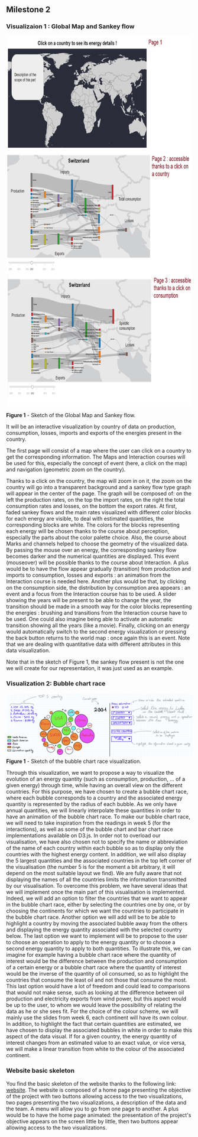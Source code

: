 
## Milestone 2

### Visualizaion 1 : Global Map and Sankey flow

<p align="center">
    <img src="https://github.com/FrancescaNic/NoMoreBarPlots/blob/master/FigureMilestone2/visualisation 1.jpg" width="800" height="1000" />
</p>

**Figure 1** - Sketch of the Global Map and Sankey flow.

It will be an interactive visualization by country of data on production, consumption, losses, imports and exports of the energies present in the country.

The first page will consist of a map where the user can click on a country to get the corresponding information. The Maps and Interaction courses will be used for this, especially the concept of event (here, a click on the map) and navigation (geometric zoom on the country).

Thanks to a click on the country, the map will zoom in on it, the zoom on the country will go into a transparent background and a sankey flow type graph will appear in the center of the page. The graph will be composed of: on the left the production rates, on the top the import rates, on the right the total consumption rates and losses, on the bottom the export rates. At first, faded sankey flows and the main rates visualized with different color blocks for each energy are visible, to deal with estimated quantities, the corresponding blocks are white. The colors for the blocks representing each energy will be chosen thanks to the course about perception, especially the parts about the color palette choice. Also, the course about Marks and channels helped to choose the geometry of the visualized data. By passing the mouse over an energy, the corresponding sankey flow becomes darker and the numerical quantities are displayed. This event (mouseover) will be possible thanks to the course about Interaction. A plus would be to have the flow appear gradually (transition) from production and imports to consumption, losses and exports : an animation from the Interaction course is needed here. Another plus would be that, by clicking on the consumption side, the distribution by consumption area appears : an event and a focus from the Interaction course has to be used. A slider showing the years will be present to be able to change the year, the transition should be made in a smooth way for the color blocks representing the energies : brushing and transitions from the Interaction course have to be used. One could also imagine being able to activate an automatic transition showing all the years (like a movie). Finally, clicking on an energy would automatically switch to the second energy visualization or pressing the back button returns to the world map : once again this is an event. Note that we are dealing with quantitative data with different attributes in this data visualization.

Note that in the sketch of Figure 1, the sankey flow present is not the one we will create for our representation, it was just used as an example.


### Visualization 2: Bubble chart race

![](FigureMilestone2/Visualisation_2.jpg)
**Figure 1** - Sketch of the bubble chart race visualization.

Through this visualization, we want to propose a way to visualize the evolution of an energy quantity (such as consumption, production, ... of a given energy) through time, while having an overall view on the different countries. For this purpose, we have chosen to create a bubble chart race, where each bubble corresponds to a country and the associated energy quantity is represented by the radius of each bubble. As we only have annual quantities, we will linearly interpolate these quantities in order to have an animation of the bubble chart race. To make our bubble chart race, we will need to take inspiration from the readings in week 5 (for the interactions), as well as some of the bubble chart and bar chart race implementations available on D3.js. In order not to overload our visualisation, we have also chosen not to specify the name or abbreviation of the name of each country within each bubble so as to display only the countries with the highest energy content. In addition, we will also display the 5 largest quantities and the associated countries in the top left corner of the visualisation (the number 5 is for the moment a bit arbitrary, it will depend on the most suitable layout we find). We are fully aware that not displaying the names of all the countries limits the information transmitted by our visualisation. To overcome this problem, we have several ideas that we will implement once the main part of this visualisation is implemented. Indeed, we will add an option to filter the countries that we want to appear in the bubble chart race, either by selecting the countries one by one, or by choosing the continents for which we want the countries to participate in the bubble chart race. Another option we will add will be to be able to highlight a country by moving the associated bubble away from the others and displaying the energy quantity associated with the selected country below. The last option we want to implement will be to propose to the user to choose an operation to apply to the energy quantity or to choose a second energy quantity to apply to both quantities. To illustrate this, we can imagine for example having a bubble chart race where the quantity of interest would be the difference between the production and consumption of a certain energy or a bubble chart race where the quantity of interest would be the inverse of the quantity of oil consumed, so as to highlight the countries that consume the least oil and not those that consume the most. This last option would have a lot of freedom and could lead to comparisons that would not make sense, such as looking at the difference between oil production and electricity exports from wind power, but this aspect would be up to the user, to whom we would leave the possibility of relating the data as he or she sees fit. For the choice of the colour scheme, we will mainly use the slides from week 6, each continent will have its own colour. In addition, to highlight the fact that certain quantities are estimated, we have chosen to display the associated bubbles in white in order to make this aspect of the data visual. If for a given country, the energy quantity of interest changes from an estimated value to an exact value, or vice versa, we will make a linear transition from white to the colour of the associated continent.


### Website basic skeleton

You find the basic skeleton of the website thanks to the following link: [website](https://com-480-data-visualization.github.io/datavis-project-2022-NoMoreBarPlots/Website/index.html).
The website is composed of a home page presenting the objective of the project with two buttons allowing access to the two visualizations, two pages presenting the two visualizations, a description of the data and the team. A menu will allow you to go from one page to another. A plus would be to have the home page animated: the presentation of the project's objective appears on the screen little by little, then two buttons appear allowing access to the two visualizations.
